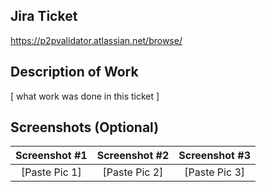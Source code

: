 ## Jira Ticket

https://p2pvalidator.atlassian.net/browse/

## Description of Work

[ what work was done in this ticket ]

## Screenshots (Optional)

| Screenshot #1 | Screenshot #2 | Screenshot #3 |
|:-------------:|:-------------:|:-------------:|
| [Paste Pic 1] | [Paste Pic 2] | [Paste Pic 3] |

